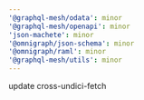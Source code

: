 ```yaml
---
'@graphql-mesh/odata': minor
'@graphql-mesh/openapi': minor
'json-machete': minor
'@omnigraph/json-schema': minor
'@omnigraph/raml': minor
'@graphql-mesh/utils': minor
---
```


update cross-undici-fetch
